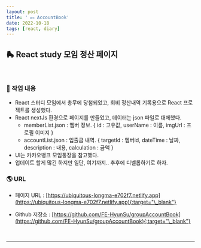 ```yaml
---
layout: post
title: ' 💵 AccountBook'
date: 2022-10-18
tags: [react, diary]
---
```


## 🛼 React study 모임 정산 페이지

<br/>

### 🥲 작업 내용

- React 스터디 모임에서 총무에 당첨되었고, 회비 정산내역 기록용으로 React 프로젝트를 생성했다.
- React nextJs 환경으로 페이지를 만들었고, 데이터는 json 파일로 대체했다.
  - memberList.json : 멤버 정보. { id : 고유값, userName : 이름, imgUrl : 프로필 이미지 }
  - accountList.json : 입출금 내역. { targetId : 멤버id, dateTime : 날짜, description : 내용, calculation : 금액 }
- UI는 카카오뱅크 모임통장을 참고했다.
- 업데이트 할게 많긴 하지만 일단, 여기까지.. 추후에 디벨롭하기로 하자.

### 🌎 URL

- 페이지 URL : [https://ubiquitous-longma-e702f7.netlify.app](https://ubiquitous-longma-e702f7.netlify.app){:target="\_blank"}
- Github 저장소 : [https://github.com/FE-HyunSu/groupAccountBook](https://github.com/FE-HyunSu/groupAccountBook){:target="\_blank"}

  <br/>

---
